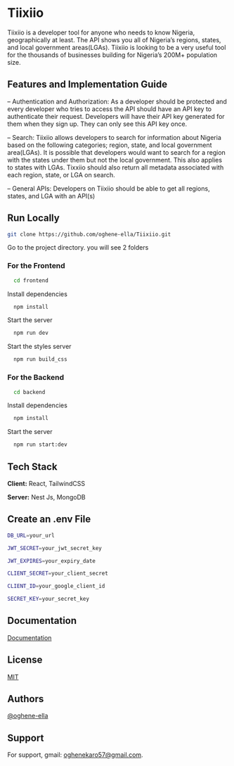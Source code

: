 # Tiixiio

Tiixiio is a developer tool for anyone who needs to know Nigeria, geographically at least. The API shows you all of Nigeria’s regions, states, and local government areas(LGAs). Tiixiio is looking to be a very useful tool for the thousands of businesses building for Nigeria’s 200M+ population size. 


## Features and Implementation Guide

– Authentication and Authorization: As a developer should be protected and every developer who tries to access the API should have an API key to authenticate their request. Developers will have their API key generated for them when they sign up. They can only see this API key once.

– Search: Tiixiio allows developers to search for information about Nigeria based on the following categories; region, state, and local government area(LGAs). It is possible that developers would want to search for a region with the states under them but not the local government. This also applies to states with LGAs. Tixxiio should also return all metadata associated with each region, state, or LGA on search.

– General APIs: Developers on Tiixiio should be able to get all regions, states, and LGA with an API(s)


## Run Locally

```bash
git clone https://github.com/oghene-ella/Tiixiio.git
```

Go to the project directory. you will see 2 folders

### For the Frontend
```bash
  cd frontend
```

Install dependencies

```bash
  npm install
```

Start the server

```bash
  npm run dev
```

Start the styles server

```bash
  npm run build_css
```


### For the Backend
```bash
  cd backend
```

Install dependencies

```bash
  npm install
```

Start the server

```bash
  npm run start:dev
```
## Tech Stack

**Client:** React, TailwindCSS

**Server:** Nest Js, MongoDB

## Create an .env File
```bash
DB_URL=your_url

JWT_SECRET=your_jwt_secret_key

JWT_EXPIRES=your_expiry_date

CLIENT_SECRET=your_client_secret

CLIENT_ID=your_google_client_id

SECRET_KEY=your_secret_key
```

## Documentation

[Documentation](https://documenter.getpostman.com/view/13142275/2sA2xmUqQg)


## License

[MIT](https://choosealicense.com/licenses/mit/)


## Authors

[@oghene-ella](https://github.com/oghene-ella)


## Support

For support, gmail: oghenekaro57@gmail.com.
